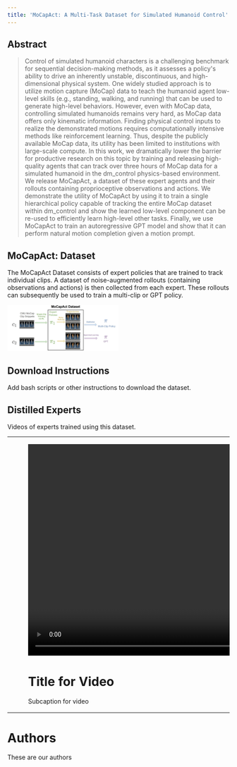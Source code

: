 ```yaml
---
title: 'MoCapAct: A Multi-Task Dataset for Simulated Humanoid Control' layout: default
---
```


<style>thead { display: none; }</style>

## Abstract

> Control of simulated humanoid characters is a challenging benchmark for sequential decision-making methods, as it assesses a policy's ability to drive an inherently unstable, discontinuous, and high-dimensional physical system. One widely studied approach is to utilize motion capture (MoCap) data to teach the humanoid agent low-level skills (e.g., standing, walking, and running) that can be used to generate high-level behaviors. However, even with MoCap data, controlling simulated humanoids remains very hard, as MoCap data offers only kinematic information. Finding physical control inputs to realize the demonstrated motions requires computationally intensive methods like reinforcement learning. Thus, despite the publicly available MoCap data, its utility has been limited to institutions with large-scale compute. In this work, we dramatically lower the barrier for productive research on this topic by training and releasing high-quality agents that can track over three hours of MoCap data for a simulated humanoid in the dm_control physics-based environment. We release MoCapAct, a dataset of these expert agents and their rollouts containing proprioceptive observations and actions. We demonstrate the utility of MoCapAct by using it to train a single hierarchical policy capable of tracking the entire MoCap dataset within dm_control and show the learned low-level component can be re-used to efficiently learn high-level other tasks. Finally, we use MoCapAct to train an autoregressive GPT model and show that it can perform natural motion completion given a motion prompt.

## MoCapAct: Dataset

The MoCapAct Dataset consists of expert policies that are trained to track individual clips. A dataset of noise-augmented rollouts (containing observations and actions) is then collected from each expert. These rollouts can subsequently be used to train a multi-clip or GPT policy.

<img src="assets/MoCapAct.jpg" alt="overview" width="50%">

## Download Instructions

Add bash scripts or other instructions to download the dataset.

## Distilled Experts

Videos of experts trained using this dataset.

<table>
<tr> 
<td>
    <figure> 
        <video width="640" height="480" controls>
            <source src="assets/go_to_target_sparse.mp4" type="video/mp4">
        </video>         
        <figcaption>
            <h1>
                Title for Video
            </h1>
            <p>
                Subcaption for video
            </p>
        </figcaption>
    </figure>
</td>

<td>
<figure> <img src="assets/cmu_humanoid.png" alt="house_lumber_bot" data-alt="assets/cmu_humanoid.png" width="60%" /> </figure></td>
</tr>
</table>

# Authors

These are our authors